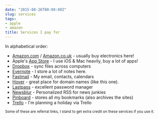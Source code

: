 ```yaml
---
date: "2015-08-26T00:00:00Z"
slug: services
tags:
- apple
- amazon
title: Services I pay for
---
```


In alphabetical order:
* [Amazon.com][] / [Amazon.co.uk][] - usually buy electronics here!
* Apple's [App Store][] - I use iOS & Mac heavily, buy a lot of apps!
* [Dropbox] - sync files across computers
* [Evernote][] - I store a lot of notes here.
* [Fastmail][] - My email, contacts, calendars
* [Hover][] - great place for domain names (like this one).
* [Lastpass][] - excellent password manager
* [Newsblur][] - Personalized RSS for news junkies
* [Pinboard][] - stores all my bookmarks (also archives the sites)
* [Trello][] - I'm planning a holiday via Trello



<small>Some of these are referral links, I stand to get extra credit on these services if you use it.</small>

[Amazon.com]: http://www.amazon.com/?tag=neigrossio-20
[Amazon.co.uk]: http://www.amazon.co.uk/?tag=neigrossit06-21
[App Store]: https://linkmaker.itunes.apple.com/ie/?at=1001l4PJ
[Blot.im]: http://blot.im
[Dropbox]: https://db.tt/fOnHqD6
[Evernote]: https://www.evernote.com/referral/Registration.action?sig=e4bb3e64130d79f13d5c57d6acbc9ee4&uid=3107073
[Trello]: https://trello.com/neilgrogan/recommend 
[Fastmail]: http://www.fastmail.com/?STKI=14732385
[Hover]: https://hover.com/NZK6v5yX
[Lastpass]: https://lastpass.com/f?513396 
[Newsblur]: http://www.newsblur.com
[Pinboard]: https://pinboard.in
